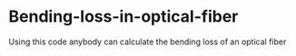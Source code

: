 # Bending-loss-in-optical-fiber
Using this code anybody can calculate the bending loss of an optical fiber  
